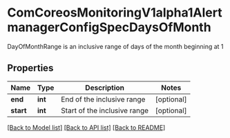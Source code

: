 # ComCoreosMonitoringV1alpha1AlertmanagerConfigSpecDaysOfMonth

DayOfMonthRange is an inclusive range of days of the month beginning at 1
## Properties
Name | Type | Description | Notes
------------ | ------------- | ------------- | -------------
**end** | **int** | End of the inclusive range | [optional] 
**start** | **int** | Start of the inclusive range | [optional] 

[[Back to Model list]](../README.md#documentation-for-models) [[Back to API list]](../README.md#documentation-for-api-endpoints) [[Back to README]](../README.md)


